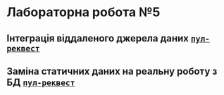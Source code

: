 # Лабораторна робота №5

## Інтеграція віддаленого джерела даних <code>[пул-реквест](https://github.com/OnlyVerySeriousPeople/OpenChat/pull/6)</code>

## Заміна статичних даних на реальну роботу з БД <code>[пул-реквест](https://github.com/OnlyVerySeriousPeople/OpenChat/pull/7)</code>
